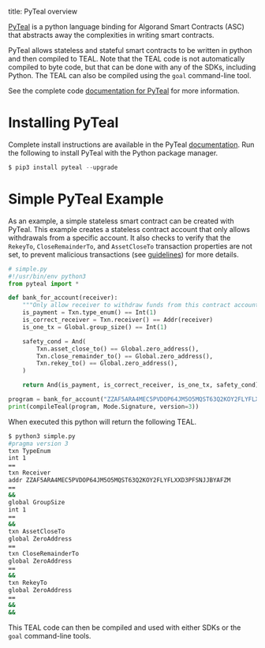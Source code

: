 title: PyTeal overview

[PyTeal](https://github.com/algorand/pyteal) is a python language binding for Algorand Smart Contracts (ASC) that abstracts away the complexities in writing smart contracts. 

PyTeal allows stateless and stateful smart contracts to be written in python and then compiled to TEAL. Note that the TEAL code is not automatically compiled to byte code, but that can be done with any of the SDKs, including Python. The TEAL can also be compiled using the `goal` command-line tool.

See the complete code [documentation for PyTeal](https://pyteal.readthedocs.io/en/latest/) for more information.

# Installing PyTeal
Complete install instructions are available in the PyTeal [documentation](https://pyteal.readthedocs.io/en/latest/). Run the following to install PyTeal with the Python package manager.

```python
$ pip3 install pyteal --upgrade
```

# Simple PyTeal Example
As an example, a simple stateless smart contract can be created with PyTeal. This example creates a stateless contract account that only allows withdrawals from a specific account. It also checks to verify that the `RekeyTo`, `CloseRemainderTo`, and `AssetCloseTo` transaction properties are not set, to prevent malicious transactions (see [guidelines](../../../reference/teal/guidelines)) for more details.

```python
# simple.py
#!/usr/bin/env python3
from pyteal import *

def bank_for_account(receiver):
    """Only allow receiver to withdraw funds from this contract account."""
    is_payment = Txn.type_enum() == Int(1)
    is_correct_receiver = Txn.receiver() == Addr(receiver)
    is_one_tx = Global.group_size() == Int(1)

    safety_cond = And(
        Txn.asset_close_to() == Global.zero_address(),
        Txn.close_remainder_to() == Global.zero_address(),
        Txn.rekey_to() == Global.zero_address(),
    )

    return And(is_payment, is_correct_receiver, is_one_tx, safety_cond)

program = bank_for_account("ZZAF5ARA4MEC5PVDOP64JM5O5MQST63Q2KOY2FLYFLXXD3PFSNJJBYAFZM")
print(compileTeal(program, Mode.Signature, version=3))
```

When executed this python will return the following TEAL.

```bash
$ python3 simple.py
#pragma version 3
txn TypeEnum
int 1
==
txn Receiver
addr ZZAF5ARA4MEC5PVDOP64JM5O5MQST63Q2KOY2FLYFLXXD3PFSNJJBYAFZM
==
&&
global GroupSize
int 1
==
&&
txn AssetCloseTo
global ZeroAddress
==
txn CloseRemainderTo
global ZeroAddress
==
&&
txn RekeyTo
global ZeroAddress
==
&&
&&
```

This TEAL code can then be compiled and used with either SDKs or the `goal` command-line tools.
